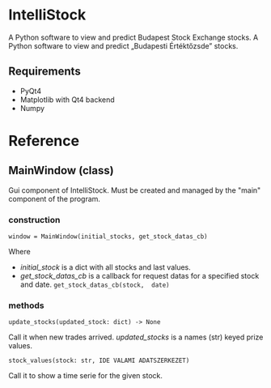 IntelliStock
============

A Python software to view and predict Budapest Stock Exchange stocks.
A Python software to view and predict „Budapesti Értéktőzsde” stocks.

## Requirements
- PyQt4
- Matplotlib with Qt4 backend
- Numpy

# Reference

## MainWindow (class)
Gui component of IntelliStock. Must be created and managed by the "main" component of the program.
### construction
    window = MainWindow(initial_stocks, get_stock_datas_cb)

Where

- *initial_stock* is a dict with all stocks and last values.
- *get_stock_datas_cb* is a callback for request datas for a specified stock and date. `get_stock_datas_cb(stock, 
date)`
 
### methods
    update_stocks(updated_stock: dict) -> None
Call it when new trades arrived. *updated_stocks* is a names (str) keyed prize values.
    
    stock_values(stock: str, IDE VALAMI ADATSZERKEZET)
Call it to show a time serie for the given stock.
